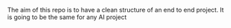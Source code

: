 The aim of this repo is to have a clean structure of an end to end project. It is going to be the same for any AI project
